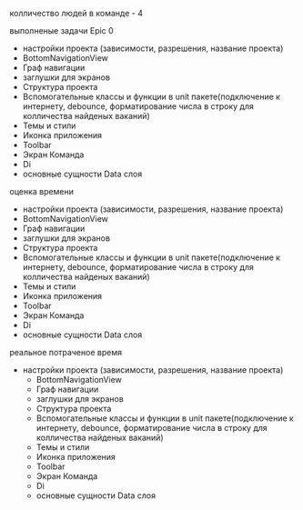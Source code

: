 колличество людей в команде - 4

выполненые задачи Epic 0

- настройки проекта (зависимости, разрешения, название проекта)
- BottomNavigationView
- Граф навигации
- заглушки для экранов
- Структура проекта
- Вспомогательные классы и функции в unit пакете(подключение к интернету, debounce, форматирование числа в строку для
  колличества найденых ваканий)
- Темы и стили
- Иконка приложения
- Toolbar
- Экран Команда
- Di
- основные сущности Data слоя

оценка времени

- настройки проекта (зависимости, разрешения, название проекта)
- BottomNavigationView
- Граф навигации
- заглушки для экранов
- Структура проекта
- Вспомогательные классы и функции в unit пакете(подключение к интернету, debounce, форматирование числа в строку для
  колличества найденых ваканий)
- Темы и стили
- Иконка приложения
- Toolbar
- Экран Команда
- Di
- основные сущности Data слоя

реальное потраченое время

- настройки проекта (зависимости, разрешения, название проекта)
    - BottomNavigationView
    - Граф навигации
    - заглушки для экранов
    - Структура проекта
    - Вспомогательные классы и функции в unit пакете(подключение к интернету, debounce, форматирование числа в строку
      для колличества найденых ваканий)
    - Темы и стили
    - Иконка приложения
    - Toolbar
    - Экран Команда
    - Di
    - основные сущности Data слоя
